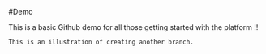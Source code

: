 #Demo

This is a basic Github demo for all those getting started with the platform !!


    This is an illustration of creating another branch.

    